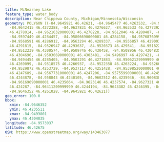 ```yaml
---
title: McNearney Lake
feature_type: water_body
description: Near Chippewa County, Michigan/Minnesota/Wisconsin
geometry: POLYGON ((-84.9645921 46.42621, -84.9645477 46.4263532, -84.964496 46.4266943,
  -84.9642415 46.4272388, -84.9637831 46.4276627, -84.963533 46.4277392, -84.96298400000001
  46.4278014, -84.96216320000001 46.4278228, -84.9612046 46.4280487, -84.9602292 46.4283733,
  -84.9597449 46.4284457, -84.95806690000001 46.4284158, -84.95768769999999 46.428463,
  -84.9568591 46.4286912, -84.9563294 46.4289337, -84.9556857 46.4290932, -84.9540813
  46.4291815, -84.9526947 46.4293637, -84.9520373 46.429541, -84.9518221 46.4297261,
  -84.9512239 46.4300574, -84.9509746 46.430458, -84.9508956 46.4304835, -84.9506227
  46.4304696, -84.95036690000001 46.4303481, -84.9496997 46.4297421, -84.9493801 46.4292413,
  -84.9494454 46.4285405, -84.9503291 46.4271883, -84.95062129999999 46.4270315, -84.9513678
  46.4269099, -84.9518575 46.4266937, -84.9522358 46.4263224, -84.9526089 46.4257441,
  -84.9529872 46.4253729, -84.9537117 46.4251428, -84.95398520000001 46.4251387, -84.9559513
  46.4247689, -84.95677310000001 46.4247206, -84.95755990000001 46.4245636, -84.9578491
  46.4244878, -84.958843 46.4240105, -84.9602512 46.4235946, -84.96083849999999 46.4235511,
  -84.96169690000001 46.4235664, -84.9623146 46.4237574, -84.9627321 46.4240799, -84.96375260000001
  46.424287, -84.96411209999999 46.4244194, -84.9643382 46.4246395, -84.9645412 46.4251291,
  -84.9646352 46.4261028, -84.9645921 46.42621))
geo_error: 100.0
bbox:
  xmin: -84.9646352
  ymin: 46.4235511
  xmax: -84.9493801
  ymax: 46.4304835
longitude: -84.9573037
latitude: 46.42675
OSM: https://www.openstreetmap.org/way/143463077
---
```

